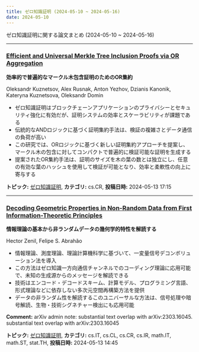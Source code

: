 ```yaml
---
title: ゼロ知識証明 (2024-05-10 ~ 2024-05-16)
date: 2024-05-10
---
```


ゼロ知識証明に関する論文まとめ (2024-05-10 ~ 2024-05-16)


- - -

### [Efficient and Universal Merkle Tree Inclusion Proofs via OR Aggregation](http://arxiv.org/abs/2405.07941)

**効率的で普遍的なマークル木包含証明のためのOR集約**

Oleksandr Kuznetsov, Alex Rusnak, Anton Yezhov, Dzianis Kanonik, Kateryna Kuznetsova, Oleksandr Domin

- ゼロ知識証明はブロックチェーンアプリケーションのプライバシーとセキュリティ強化に有効だが、証明システムの効率とスケーラビリティが課題である
- 伝統的なANDロジックに基づく証明集約手法は、検証の複雑さとデータ通信の負荷が高い
- この研究では、ORロジックに基づく新しい証明集約アプローチを提案し、マークル木の包含に対してコンパクトで普遍的に検証可能な証明を生成する
- 提案されたOR集約手法は、証明のサイズを木の葉の数とは独立にし、任意の有効な葉のハッシュを使用して検証が可能となり、効率と柔軟性の向上に寄与する



**トピック:** [ゼロ知識証明](../../zkp), **カテゴリ:** cs.CR, **投稿日時:** 2024-05-13 17:15


- - -

### [Decoding Geometric Properties in Non-Random Data from First Information-Theoretic Principles](http://arxiv.org/abs/2405.07803)

**情報理論の基本から非ランダムデータの幾何学的特性を解読する**

Hector Zenil, Felipe S. Abrahão

- 情報理論、測度理論、理論計算機科学に基づいて、一変量信号デコンボリューション法を導入
- この方法はゼロ知識一方向通信チャンネルでのコーディング理論に応用可能で、未知の生成源からのメッセージを解読できる
- 技術はエンコード・デコードスキーム、計算モデル、プログラミング言語、形式理論などに依存しない多次元空間再構築方法を提供
- データの非ランダム性を解読するこのユニバーサルな方法は、信号処理や暗号解読、生物・技術シグネチャー検出にも応用可能

**Comment:** arXiv admin note: substantial text overlap with arXiv:2303.16045.   substantial text overlap with arXiv:2303.16045

**トピック:** [ゼロ知識証明](../../zkp), **カテゴリ:** cs.IT, cs.CL, cs.CR, cs.IR, math.IT, math.ST, stat.TH, **投稿日時:** 2024-05-13 14:45
